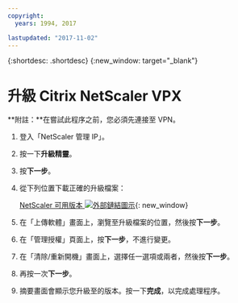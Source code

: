```yaml
---
copyright:
  years: 1994, 2017

lastupdated: "2017-11-02"
---
```


{:shortdesc: .shortdesc}
{:new_window: target="_blank"}

# 升級 Citrix NetScaler VPX

**附註：**在嘗試此程序之前，您必須先連接至 VPN。

1. 登入「NetScaler 管理 IP」。
2. 按一下**升級精靈**。
3. 按**下一步**。
4. 從下列位置下載正確的升級檔案：

	[NetScaler 可用版本 ![外部鏈結圖示](../../icons/launch-glyph.svg "外部鏈結圖示")](http://downloads.softlayer.local/citrix/netscaler/){: new_window}

5. 在「上傳軟體」畫面上，瀏覽至升級檔案的位置，然後按**下一步**。
6. 在「管理授權」頁面上，按**下一步**，不進行變更。
7. 在「清除/重新開機」畫面上，選擇任一選項或兩者，然後按**下一步**。
8. 再按一次**下一步**。
9. 摘要畫面會顯示您升級至的版本。按一下**完成**，以完成處理程序。

